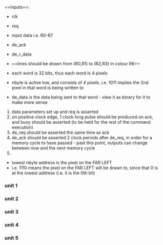 
==inputs==:
- clk
- req
- input data i.e. R0-R7
- de_ack
- de_r_data

- ==lines should be drawn from (R0,R1) to (R2,R3) in colour R6==
- each word is 32 bits, thus each word is 4 pixels
- nbyte is active low, and consists of 4 pixels. i.e. 1011 implies the 2nd pixel in that word is being written to
- de_data is the data being sent to that word - view it as binary for it to make more sense

1. data parameters set up and req is asserted
2. on positive clock edge, 1 clock long pulse should be produced on ack, and busy should be asserted (to be held for the rest of the command execution)
3. de_req  should be asserted the same time as ack
4. de_ack should be asserted 2 clock periods after de_req, in order for a memory cycle to have passed - past this point, outputs can change between now and the next memory cycle
5. 

- lowest nbyte address is the pixel on the FAR LEFT
- i.e. 1110 means the pixel on the FAR LEFT will be drawn to, since that 0 is at the lowest address (i.e. it is the 0th bit)
### unit 1

### unit 2

### unit 3

### unit 4

### unit 5